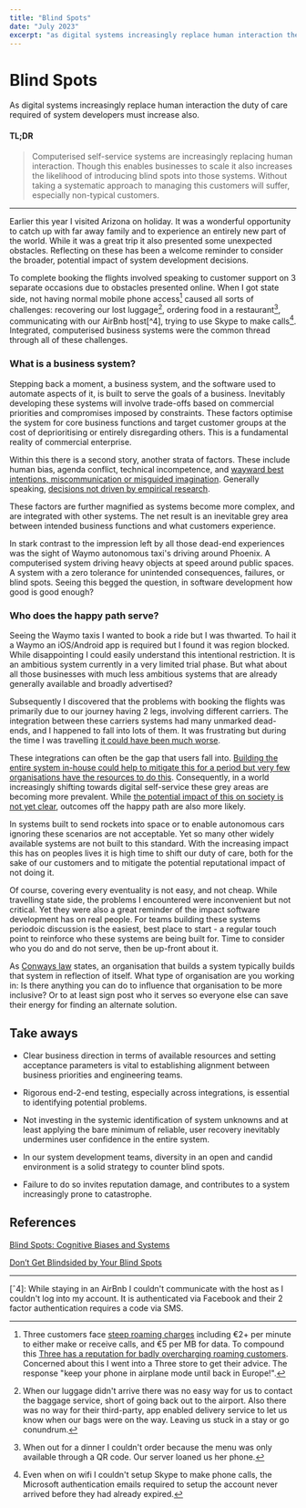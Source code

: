 ```yaml
---
title: "Blind Spots"
date: "July 2023"
excerpt: "as digital systems increasingly replace human interaction the duty of care required of system developers must increase also"
---
```


# Blind Spots
As digital systems increasingly replace human interaction the duty of care required of system developers must increase also.

#### TL;DR
> Computerised self-service systems are increasingly replacing human interaction. Though this enables businesses to scale it also increases the likelihood of introducing blind spots into those systems. Without taking a systematic approach to managing this customers will suffer, especially non-typical customers. 

---

Earlier this year I visited Arizona on holiday. It was a wonderful opportunity to catch up with far away family and to experience an entirely new part of the world. While it was a great trip it also presented some unexpected obstacles. Reflecting on these has been a welcome reminder to consider the broader, potential impact of system development decisions.

To complete booking the flights involved speaking to customer support on 3 separate occasions due to obstacles presented online. When I got state side, not having normal mobile phone access[^1] caused all sorts of challenges: recovering our lost luggage[^2], ordering food in a restaurant[^3], communicating with our AirBnb host[^4], trying to use Skype to make calls[^5]. Integrated, computerised business systems were the common thread through all of these challenges.


### What is a business system?

Stepping back a moment, a business system, and the software used to automate aspects of it, is built to serve the goals of a business. Inevitably developing these systems will involve trade-offs based on commercial priorities and compromises imposed by constraints. These factors optimise the system for core business functions and target customer groups at the cost of deprioritising or entirely disregarding others. This is a fundamental reality of commercial enterprise.

Within this there is a second story, another strata of factors. These include human bias, agenda conflict, technical incompetence, and [wayward best intentions, miscommunication or misguided imagination](https://cerebralab.com/Imaginary_Problems_Are_the_Root_of_Bad_Software). Generally speaking, [decisions not driven by empirical research](https://www.uxdesigninstitute.com/blog/user-research-in-ux-design/).

These factors are further magnified as systems become more complex, and are integrated with other systems. The net result is an inevitable grey area between intended business functions and what customers experience.

In stark contrast to the impression left by all those dead-end experiences was the sight of Waymo autonomous taxi's driving around Phoenix. A computerised system driving heavy objects at speed around public spaces. A system with a zero tolerance for unintended consequences, failures, or blind spots. Seeing this begged the question, in software development how good is good enough?


### Who does the happy path serve?

Seeing the Waymo taxis I wanted to book a ride but I was thwarted. To hail it a Waymo an iOS/Android app is required but I found it was region blocked. While disappointing I could easily understand this intentional restriction. It is an ambitious system currently in a very limited trial phase. But what about all those businesses with much less ambitious systems that are already generally available and broadly advertised?

Subsequently I discovered that the problems with booking the flights was primarily due to our journey having 2 legs, involving different carriers. The integration between these carriers systems had many unmarked dead-ends, and I happened to fall into lots of them. It was frustrating but during the time I was travelling [it could have been much worse](https://edition.cnn.com/2022/12/27/business/southwest-airlines-service-meltdown/index.html).

These integrations can often be the gap that users fall into. [Building the entire system in-house could help to mitigate this for a period but very few organisations have the resources to do this](https://snarfed.org/2022-03-10_were-drowning-software-dependencies). Consequently, in a world increasingly shifting towards digital self-service these grey areas are becoming more prevalent. While [the potential impact of this on society is not yet clear](https://theconversation.com/a-rise-in-self-service-technologies-may-cause-a-decline-in-our-sense-of-community-201339?utm_source=pocket_saves), outcomes off the happy path are also more likely.

In systems built to send rockets into space or to enable autonomous cars ignoring these scenarios are not acceptable. Yet so many other widely available systems are not built to this standard. With the increasing impact this has on peoples lives it is high time to shift our duty of care, both for the sake of our customers and to mitigate the potential reputational impact of not doing it.

Of course, covering every eventuality is not easy, and not cheap. While travelling state side, the problems I encountered were inconvenient but not critical. Yet they were also a great reminder of the impact software development has on real people. For teams building these systems periodoic discussion is the easiest, best place to start - a regular touch point to reinforce who these systems are being built for. Time to consider who you do and do not serve, then be up-front about it. 

As [Conways law](https://martinfowler.com/bliki/ConwaysLaw.html) states, an organisation that builds a system typically builds that system in reflection of itself. What type of organisation are you working in: Is there anything you can do to influence that organisation to be more inclusive? Or to at least sign post who it serves so everyone else can save their energy for finding an alternate solution.


## Take aways

- Clear business direction in terms of available resources and setting acceptance parameters is vital to establishing alignment between business priorities and engineering teams.

- Rigorous end-2-end testing, especially across integrations, is essential to identifying potential problems.

- Not investing in the systemic identification of system  unknowns and at least applying the bare minimum of reliable, user recovery inevitably undermines user confidence in the entire system.

- In our system development teams, diversity in an open and candid environment is a solid strategy to counter blind spots.

- Failure to do so invites reputation damage, and contributes to a system increasingly prone to catastrophe.


## References

[Blind Spots: Cognitive Biases and Systems](https://www.infoq.com/presentations/cognitive-bias/)

[Don’t Get Blindsided by Your Blind Spots](https://hbr.org/2020/11/dont-get-blindsided-by-your-blind-spots)

---

[^1]: Three customers face [steep roaming charges](https://www.three.ie/roaming/rates/) including €2+ per minute to either make or receive calls, and €5 per MB for data. To compound this [Three has a reputation for badly overcharging roaming customers](https://www.thejournal.ie/three-ireland-plead-guilty-to-data-roaming-debacle-5967600-Jan2023/). Concerned about this I went into a Three store to get their advice. The response "keep your phone in airplane mode until back in Europe!".

[^2]: When our luggage didn't arrive there was no easy way for us to contact the baggage service, short of going back out to the airport. Also there was no way for their third-party, app enabled delivery service to let us know when our bags were on the way. Leaving us stuck in a stay or go conundrum.

[^3]: When out for a dinner I couldn't order because the menu was only available through a QR code. Our server loaned us her phone.

[ˆ4]: While staying in an AirBnb I couldn't communicate with the host as I couldn't log into my account. It is authenticated via Facebook and their 2 factor authentication requires a code via SMS.

[^5]: Even when on wifi I couldn't setup Skype to make phone calls, the Microsoft authentication emails required to setup the account never arrived before they had already expired.
